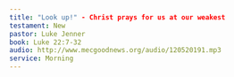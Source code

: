```yaml
---
title: "Look up!" - Christ prays for us at our weakest
testament: New
pastor: Luke Jenner
book: Luke 22:7-32
audio: http://www.mecgoodnews.org/audio/120520191.mp3
service: Morning
---
```

